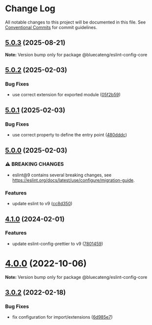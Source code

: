 # Change Log

All notable changes to this project will be documented in this file.
See [Conventional Commits](https://conventionalcommits.org) for commit guidelines.

## [5.0.3](https://github.com/bluecatengineering/eslint-packages/compare/v5.0.2...v5.0.3) (2025-08-21)

**Note:** Version bump only for package @bluecateng/eslint-config-core

## [5.0.2](https://github.com/bluecatengineering/eslint-packages/compare/v5.0.1...v5.0.2) (2025-02-03)

### Bug Fixes

- use correct extension for exported module ([05f2b59](https://github.com/bluecatengineering/eslint-packages/commit/05f2b594502642ca7d3b15be3c4c00ca2b2e7672))

## [5.0.1](https://github.com/bluecatengineering/eslint-packages/compare/v5.0.0...v5.0.1) (2025-02-03)

### Bug Fixes

- use correct property to define the entry point ([480dddc](https://github.com/bluecatengineering/eslint-packages/commit/480dddc06b627bff1ba42597d81978721cdfc1a0))

## [5.0.0](https://github.com/bluecatengineering/eslint-packages/compare/v4.1.0...v5.0.0) (2025-02-03)

### ⚠ BREAKING CHANGES

- eslint@9 contains several breaking changes,
  see https://eslint.org/docs/latest/use/configure/migration-guide.

### Features

- update eslint to v9 ([cc8d350](https://github.com/bluecatengineering/eslint-packages/commit/cc8d350ac06e7bde5fc3455a7e1aab364e890295))

## [4.1.0](https://github.com/bluecatengineering/eslint-packages/compare/v4.0.0...v4.1.0) (2024-02-01)

### Features

- update eslint-config-prettier to v9 ([7801459](https://github.com/bluecatengineering/eslint-packages/commit/78014591cc7943565a8e7890c6c18e5168aae468))

# [4.0.0](https://github.com/bluecatengineering/eslint-packages/compare/v3.0.2...v4.0.0) (2022-10-06)

**Note:** Version bump only for package @bluecateng/eslint-config-core

## [3.0.2](https://github.com/bluecatengineering/eslint-packages/compare/v3.0.1...v3.0.2) (2022-02-18)

### Bug Fixes

- fix configuration for import/extensions ([6d985e7](https://github.com/bluecatengineering/eslint-packages/commit/6d985e7772c807e1decf7cd47bc2667971351c4e))
